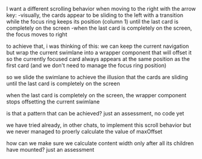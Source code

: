 I want a different scrolling behavior when moving to the right with the arrow key:
-visually, the cards appear to be sliding to the left with a transition while the focus ring keeps its position (column 1) until the last card is completely on the screen
-when the last card is completely on the screen, the focus moves to right

to achieve that, i was thinking of this:
we can keep the current navigation but wrap the current swimlane into a wrapper component that will offset it so the currently focused card always appears at the same position as the first card (and we don't need to manage the focus ring position)

so we slide the swimlane to achieve the illusion that the cards are sliding until the last card is completely on the screen

when the last card is completely on the screen, the wrapper component stops offsetting the current swimlane

is that a pattern that can be achieved? just an assessment, no code yet

we have tried already, in other chats, to implement this scroll behavior but we never managed to proerly calculate the value of maxOffset

how can we make sure we calculate content width only after all its children have mounted? just an assessment